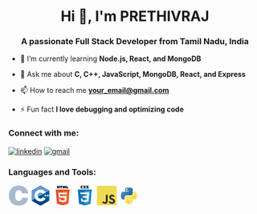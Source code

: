 <h1 align="center">Hi 👋, I'm PRETHIVRAJ</h1>
<h3 align="center">A passionate Full Stack Developer from Tamil Nadu, India</h3>

- 🌱 I’m currently learning **Node.js, React, and MongoDB**

- 💬 Ask me about **C, C++, JavaScript, MongoDB, React, and Express**

- 📫 How to reach me **your_email@gmail.com**

- ⚡ Fun fact **I love debugging and optimizing code**

<h3 align="left">Connect with me:</h3>
<p align="left">
<a href="https://linkedin.com/in/your-linkedin-id" target="blank"><img align="center" src="https://cdn.jsdelivr.net/npm/simple-icons@v3/icons/linkedin.svg" alt="linkedin" height="30" width="40" /></a>
<a href="mailto:your_email@gmail.com"><img align="center" src="https://cdn.jsdelivr.net/npm/simple-icons@v3/icons/gmail.svg" alt="gmail" height="30" width="40" /></a>
</p>

<h3 align="left">Languages and Tools:</h3>
<p align="left"> 
  <img src="https://raw.githubusercontent.com/devicons/devicon/master/icons/c/c-original.svg" alt="c" width="40" height="40"/> 
  <img src="https://raw.githubusercontent.com/devicons/devicon/master/icons/cplusplus/cplusplus-original.svg" alt="cplusplus" width="40" height="40"/>
  <img src="https://raw.githubusercontent.com/devicons/devicon/master/icons/html5/html5-original-wordmark.svg" alt="html5" width="40" height="40"/> 
  <img src="https://raw.githubusercontent.com/devicons/devicon/master/icons/css3/css3-original-wordmark.svg" alt="css3" width="40" height="40"/>
  <img src="https://raw.githubusercontent.com/devicons/devicon/master/icons/javascript/javascript-original.svg" alt="javascript" width="40" height="40"/>
  <img src="https://raw.githubusercontent.com/devicons/devicon/master/icons/python/python-original.svg" alt="python" width="40" height="40"/>
</p>

